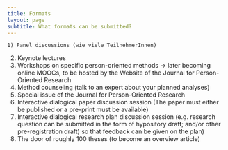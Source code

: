 ```yaml
---
title: Formats
layout: page
subtitle: What formats can be submitted?
---
```





	1) Panel discussions (wie viele TeilnehmerInnen)
  2) Keynote lectures 
  3) Workshops on specific person-oriented methods -> later becoming online MOOCs, to be hosted by the Website of the Journal for Person-Oriented Research
 4) Method counseling (talk to an expert about your planned analyses) 
 5) Special issue of the Journal for Person-Oriented Research
 6) Interactive dialogical paper discussion session (The paper must either be published or a pre-print must be available)  
 7) Interactive dialogical research plan discussion session (e.g. research question can be submitted in the form of hypository draft; and/or other pre-registration draft) so that feedback can be given on the plan)
 8) The door of roughly 100 theses (to become an overview article)
	
		
